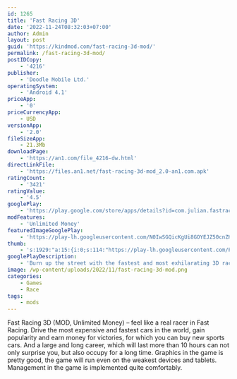 ```yaml
---
id: 1265
title: 'Fast Racing 3D'
date: '2022-11-24T08:32:03+07:00'
author: Admin
layout: post
guid: 'https://kindmod.com/fast-racing-3d-mod/'
permalink: /fast-racing-3d-mod/
postIDCopy:
    - '4216'
publisher:
    - 'Doodle Mobile Ltd.'
operatingSystem:
    - 'Android 4.1'
priceApp:
    - '0'
priceCurrencyApp:
    - USD
versionApp:
    - '2.0'
fileSizeApp:
    - 21.3Mb
downloadPage:
    - 'https://an1.com/file_4216-dw.html'
directLinkFile:
    - 'https://files.an1.net/fast-racing-3d-mod_2.0-an1.com.apk'
ratingCount:
    - '3421'
ratingValue:
    - '4.5'
googlePlay:
    - 'https://play.google.com/store/apps/details?id=com.julian.fastracing'
modFeatures:
    - 'Unlimited Money'
featuredImageGooglePlay:
    - 'https://play-lh.googleusercontent.com/N0IwSGQicKgUi8GOYEJZ50cnZHVSOceygmQy4Rg0dt1Br0UIEzJptY0d1J-ZEOql99I'
thumb:
    - 's:1929:"a:15:{i:0;s:114:"https://play-lh.googleusercontent.com/PJxBI8URWnacqsdSmM2b8MEnLzU_JG2EDbsyMf2AHLE6CDdLqwsjBLdQTL61lgxG1Q=w526-h296";i:1;s:115:"https://play-lh.googleusercontent.com/prSTQ6kVbC4C_98Dxq2DE6jLfrinRD4fM2kS_s-x98yYfnBLseMCfXI1CGdIPKw7kZQ=w526-h296";i:2;s:114:"https://play-lh.googleusercontent.com/EQZldUPeADeDMSeonNbljXYTjSEgg8EW11FjUrck2SuyNCwYqexL8IalN06OTlA5dQ=w526-h296";i:3;s:115:"https://play-lh.googleusercontent.com/alA1ul2v1L1lawyyt9TJJ4M-W-Vnj9M-uBgMzeNXLzHQMWCKWC0W72-_hY2ddx53Dw8=w526-h296";i:4;s:114:"https://play-lh.googleusercontent.com/yn0SwXZIk6VRjGqdcyG1TuymNSl7UZbxknHf5A4JJTByMakqJLObYdsXcWSo2sdCBw=w526-h296";i:5;s:115:"https://play-lh.googleusercontent.com/V3KRiuPhDV0aXHsCZUV9II7XAWkkXkof1sOw0jggN0CCEQu4MvMMc3JE28Cey80qAMY=w526-h296";i:6;s:115:"https://play-lh.googleusercontent.com/5DqHi4FO3SE-1tRW_w55_p1lb4PiSdIO2o4WlsvoQYzVxcmKsnyo19Oc77nGduCQios=w526-h296";i:7;s:116:"https://play-lh.googleusercontent.com/NOxIip0I_0QsUae7hypDskCL85YXixdfLz-hlIGQMmH5fKzjZ8jYc2iCabcQ_MM_B0XV=w526-h296";i:8;s:114:"https://play-lh.googleusercontent.com/4ikzXz7XPQGfOadgsAwDoBEwHwf1brLcm_PPCtEBezCJJqX7OGBVBJ1V1CZfu5Lc7Q=w526-h296";i:9;s:116:"https://play-lh.googleusercontent.com/SpFBWgSWlMUQqIFPG-UKQVMol8oxzo8ZT9c3R855rqvl00cfDUHEii0tCAr2zlOi6L_Q=w526-h296";i:10;s:116:"https://play-lh.googleusercontent.com/44e5dmSXJ_7vKf_USA7Ovy5dOzZ3o18TvfnwW9Z23T_FxVXxxDR_Xpki21ZK8A91Ugxv=w526-h296";i:11;s:115:"https://play-lh.googleusercontent.com/3zX-io3LbVstqyOEIYKgk-EklQ4-JCUrYiMRARtUWWsceTPTXWr6Xz2CrU792Uj0ekM=w526-h296";i:12;s:115:"https://play-lh.googleusercontent.com/W6FicqaO-_BaYcX_syFYBBuoTGgJvEbGnVG_IZXeIiRkigfsv9aKvwvrw_je_TFrdaw=w526-h296";i:13;s:114:"https://play-lh.googleusercontent.com/m_KdDcAPA1zHzdtJXyJkxaPDqcevyfIJLb0I1LejqjTmwK7fnkK7sE7yn293vQkR-w=w526-h296";i:14;s:114:"https://play-lh.googleusercontent.com/1-p1Zl6NWnJLrwWNzjvmHQDwVNE_uIfPYMsFIgGIvkrryHlVCFoN2esRAONeBDJ-Mw=w526-h296";}";'
googlePlayDescription:
    - 'Burn up the street with the fastest and most exhilarating 3D racing action in Fast Racing today! Live your life a quarter mile at a time as you take over the streets in this #1 acclaimed 3D racing game.. Fast Racing combines stunning, high fidelity graphics with addictive gameplay that will have you swerving through oncoming traffic, collecting power-ups, and knocking other racers off the road. With astonishing physics, eye-popping tracks, and awesome cars, Fast Racing creates a new type of racing experience for Android users.. - Cutting Edge 3D Graphics and gnarly impact-crash sound effects'
image: /wp-content/uploads/2022/11/fast-racing-3d-mod.png
categories:
    - Games
    - Race
tags:
    - mods
---
```


Fast Racing 3D (MOD, Unlimited Money) – feel like a real racer in Fast Racing. Drive the most expensive and fastest cars in the world, gain popularity and earn money for victories, for which you can buy new sports cars. And a large and long career, which will last more than 10 hours can not only surprise you, but also occupy for a long time. Graphics in the game is pretty good, the game will run even on the weakest devices and tablets. Management in the game is implemented quite comfortably.